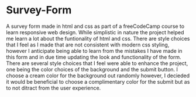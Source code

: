 # Survey-Form
A survey form made in html and css as part of a freeCodeCamp course to learn responsive web design. While simplistic in nature the project helped me learn a lot about the funtionality of html and css. There are style choices that I feel as I made that are not consistent with modern css styling, however I anticipate being able to learn from the mistakes I have made in this form and in due time updating the look and functionality of the form. There are several style choices that I feel were able to enhance the project, one being the color choices of the background and the submit button. I choose a cream color for the background out randomly however, I decieded it would be beneficial to choose a complimentary color for the submit but as to not ditract from the user experience. 

